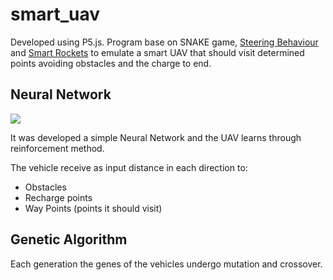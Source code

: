 # smart_uav
Developed using P5.js. Program base on SNAKE game, [Steering Behaviour](https://youtu.be/flxOkx0yLrY) and [Smart Rockets](https://youtu.be/bGz7mv2vD6g) to emulate a smart UAV that should visit determined points avoiding obstacles and the charge to end. 

## Neural Network
![](https://github.com/eliaslawrence/smart_uav/blob/master/example.gif)

It was developed a simple Neural Network and the UAV learns through reinforcement method. 

The vehicle receive as input distance in each direction to:
- Obstacles
- Recharge points
- Way Points (points it should visit)

## Genetic Algorithm

Each generation the genes of the vehicles undergo mutation and crossover.
